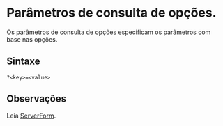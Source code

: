 # Parâmetros de consulta de opções.

Os parâmetros de consulta de opções especificam os parâmetros com base nas opções.

## Sintaxe

```
?<key>=<value>
```

## Observações

Leia [ServerForm](../misc/server-form).
